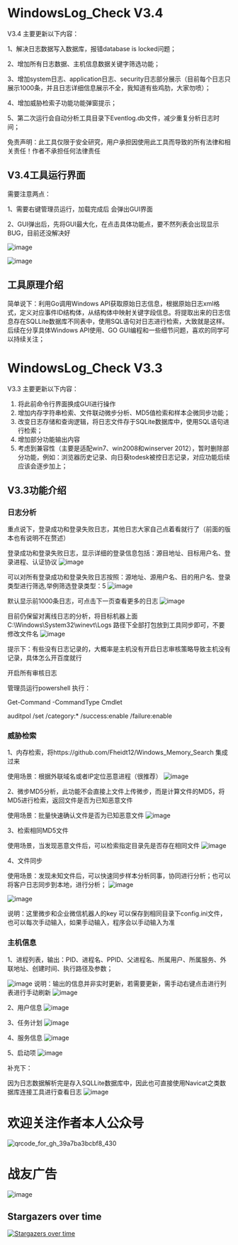 # WindowsLog_Check V3.4
V3.4 主要更新以下内容：

1、解决日志数据写入数据库，报错database is locked问题；

2、增加所有日志数据、主机信息数据关键字筛选功能；

3、增加system日志、application日志、security日志部分展示（目前每个日志只展示1000条，并且日志详细信息展示不全，我知道有些鸡肋，大家勿喷）；

4、增加威胁检索子功能功能弹窗提示；

5、第二次运行会自动分析工具目录下Eventlog.db文件，减少重复分析日志时间；

免责声明：此工具仅限于安全研究，用户承担因使用此工具而导致的所有法律和相关责任！作者不承担任何法律责任

## V3.4工具运行界面
需要注意两点：

1、需要右键管理员运行，加载完成后 会弹出GUI界面

2、GUI弹出后，先将GUI最大化，在点击具体功能点，要不然列表会出现显示BUG，目前还没解决好

![image](https://github.com/user-attachments/assets/9d771d21-a45b-4525-938e-0c01639b2837)

![image](https://github.com/user-attachments/assets/b3bdd507-12f9-45a8-9d52-a7cc74913cae)

## 工具原理介绍
简单说下：利用Go调用Windows API获取原始日志信息，根据原始日志xml格式，定义对应事件ID结构体，从结构体中映射关键字段信息。将提取出来的日志信息存在SQLLite数据库不同表中，使用SQL语句对日志进行检索，大致就是这样。后续在分享具体Windows API使用、GO GUI编程和一些细节问题，喜欢的同学可以持续关注；
# WindowsLog_Check V3.3
V3.3 主要更新以下内容：
1. 将此前命令行界面换成GUI进行操作
2. 增加内存字符串检索、文件联动微步分析、MD5值检索和样本企微同步功能；
3. 改变日志存储和查询逻辑，将日志文件存于SQLite数据库中，使用SQL语句进行检索；
4. 增加部分功能输出内容
5. 考虑到兼容性（主要是适配win7、win2008和winserver 2012），暂时删除部分功能，例如：浏览器历史记录、向日葵todesk被控日志记录，对应功能后续应该会逐步加上；

## V3.3功能介绍

### 日志分析
重点说下，登录成功和登录失败日志，其他日志大家自己点着看就行了（前面的版本也有说明不在赘述）

登录成功和登录失败日志，显示详细的登录信息包括：源目地址、目标用户名、登录进程、认证协议
![image](https://github.com/user-attachments/assets/0b4487a6-fdf0-4af6-8eb3-cd88f393be36)

可以对所有登录成功和登录失败日志按照：源地址、源用户名、目的用户名、登录类型进行筛选,举例筛选登录类型：5
![image](https://github.com/user-attachments/assets/3a70ce84-98e8-4bec-89bc-aaf78fd06d29)

默认显示前1000条日志，可点击下一页查看更多的日志
![image](https://github.com/user-attachments/assets/2f286b5e-642c-4cf5-8ae1-3d2d6d33eb1a)

目前仍保留对离线日志的分析，将目标机器上面C:\Windows\System32\winevt\Logs 路径下全部打包放到工具同步即可，不要修改文件名
![image](https://github.com/user-attachments/assets/ddb90142-8314-40ee-ad93-356f51fcbf80)

提示下：有些没有日志记录的，大概率是主机没有开启日志审核策略导致主机没有记录，具体怎么开百度就行

开启所有审核日志

管理员运行powershell 执行：

Get-Command -CommandType Cmdlet

auditpol /set /category:* /success:enable /failure:enable

### 威胁检索
1、内存检索，将https://github.com/Fheidt12/Windows_Memory_Search 集成过来

使用场景：根据外联域名或者IP定位恶意进程（很推荐）
![image](https://github.com/user-attachments/assets/74349e74-2751-496a-a3ca-c0b968551043)


2、微步MD5分析，此功能不会直接上文件上传微步，而是计算文件的MD5，将MD5进行检索，返回文件是否为已知恶意文件

使用场景：批量快速确认文件是否为已知恶意文件
![image](https://github.com/user-attachments/assets/9c9cedfb-3356-425c-9b39-ba40893cbad2)

3、检索相同MD5文件

使用场景，当发现恶意文件后，可以检索指定目录先是否存在相同文件
![image](https://github.com/user-attachments/assets/431619b4-a58e-4a2d-963c-ed022059a514)

4、文件同步

使用场景：发现未知文件后，可以快速同步样本分析同事，协同进行分析；也可以将客户日志同步到本地，进行分析；
![image](https://github.com/user-attachments/assets/1cae6ccb-3c88-4aa7-ae7d-7fd4d51dc274)

![image](https://github.com/user-attachments/assets/0e87ec4a-5cc0-4d05-b759-b16f836cacee)

说明：这里微步和企业微信机器人的key 可以保存到相同目录下config.ini文件，也可以每次手动输入，如果手动输入，程序会以手动输入为准


### 主机信息
1、进程列表，输出：PID、进程名、PPID、父进程名、所属用户、所属服务、外联地址、创建时间、执行路径及参数；

![image](https://github.com/user-attachments/assets/3135e41b-feea-48e9-b780-ad4cca46311d)
说明：输出的信息并非实时更新，若需要更新，需手动右键点击进行列表进行手动刷新
![image](https://github.com/user-attachments/assets/96f86239-f5d7-4b50-9f76-c39bf7fe0ba7)

2、用户信息
![image](https://github.com/user-attachments/assets/86f88cb5-d0a1-4446-a88e-ecb3d4a71c0c)

3、任务计划
![image](https://github.com/user-attachments/assets/08e3b973-4cfd-463f-a2d4-e33ef0c3c147)

4、服务信息
![image](https://github.com/user-attachments/assets/66054c22-1965-4ea7-a1f1-34e819736228)

5、启动项
![image](https://github.com/user-attachments/assets/a319510c-ec06-4592-a923-b7a74e8e3f37)

补充下：

因为日志数据解析完是存入SQLLite数据库中，因此也可直接使用Navicat之类数据库连接工具进行查看日志
![image](https://github.com/user-attachments/assets/733df5ba-0662-428f-bb9c-659a74a3cbcc)

# 欢迎关注作者本人公众号
![qrcode_for_gh_39a7ba3bcbf8_430](https://github.com/user-attachments/assets/3c97dd24-67cb-4e87-b395-8729dcad6860)

# 战友广告
![image](https://github.com/user-attachments/assets/8f00dff5-0b86-43b2-b1aa-488b28609009)

## Stargazers over time
[![Stargazers over time](https://starchart.cc/mifine666/miscan.svg?variant=adaptive)](https://starchart.cc/mifine666/miscan)



